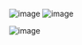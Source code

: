 ![image](https://github.com/user-attachments/assets/ff015ec5-805b-43be-9504-0e70b7432417)
![image](https://github.com/user-attachments/assets/9d7b294c-834c-426d-85cc-1e4e40e2a482)

![image](https://github.com/user-attachments/assets/11e3a507-1ad2-4b0d-aa8e-2aa27174a44a)
